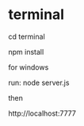 # terminal

cd terminal

npm install


for windows

run: node server.js

then

http://localhost:7777


